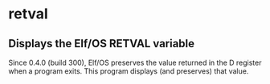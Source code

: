 # retval

## Displays the Elf/OS RETVAL variable

Since 0.4.0 (build 300), Elf/OS preserves the value returned
in the D register when a program exits. This program displays
(and preserves) that value.
